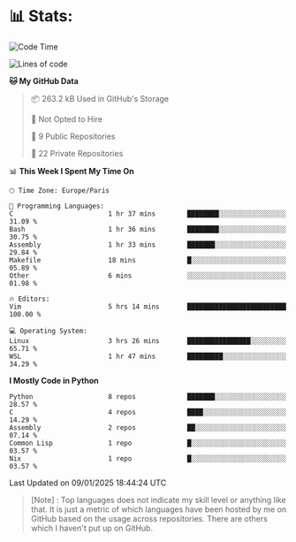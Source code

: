 

<h1>📊 Stats:</h1>

<!--START_SECTION:waka-->
![Code Time](http://img.shields.io/badge/Code%20Time-704%20hrs%2048%20mins-blue)

![Lines of code](https://img.shields.io/badge/From%20Hello%20World%20I%27ve%20Written-6.3%20million%20lines%20of%20code-blue)

**🐱 My GitHub Data** 

> 📦 263.2 kB Used in GitHub's Storage 
 > 
> 🚫 Not Opted to Hire
 > 
> 📜 9 Public Repositories 
 > 
> 🔑 22 Private Repositories 
 > 
📊 **This Week I Spent My Time On** 

```text
🕑︎ Time Zone: Europe/Paris

💬 Programming Languages: 
C                        1 hr 37 mins        ████████░░░░░░░░░░░░░░░░░   31.09 % 
Bash                     1 hr 36 mins        ████████░░░░░░░░░░░░░░░░░   30.75 % 
Assembly                 1 hr 33 mins        ███████░░░░░░░░░░░░░░░░░░   29.84 % 
Makefile                 18 mins             █░░░░░░░░░░░░░░░░░░░░░░░░   05.89 % 
Other                    6 mins              ░░░░░░░░░░░░░░░░░░░░░░░░░   01.98 % 

🔥 Editors: 
Vim                      5 hrs 14 mins       █████████████████████████   100.00 % 

💻 Operating System: 
Linux                    3 hrs 26 mins       ████████████████░░░░░░░░░   65.71 % 
WSL                      1 hr 47 mins        █████████░░░░░░░░░░░░░░░░   34.29 % 
```

**I Mostly Code in Python** 

```text
Python                   8 repos             ███████░░░░░░░░░░░░░░░░░░   28.57 % 
C                        4 repos             ████░░░░░░░░░░░░░░░░░░░░░   14.29 % 
Assembly                 2 repos             ██░░░░░░░░░░░░░░░░░░░░░░░   07.14 % 
Common Lisp              1 repo              █░░░░░░░░░░░░░░░░░░░░░░░░   03.57 % 
Nix                      1 repo              █░░░░░░░░░░░░░░░░░░░░░░░░   03.57 % 
```




 Last Updated on 09/01/2025 18:44:24 UTC
<!--END_SECTION:waka-->

 > [Note] : Top languages does not indicate my skill level or anything like that. It is just a metric of which languages have been hosted by me on GitHub based on the usage across repositories. There are others which I haven't put up on GitHub.</span>
